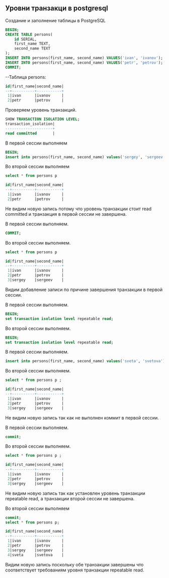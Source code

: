 ## Уровни транзакци в postgresql 

Создание и заполнение таблицы в PostgreSQL

```sql
BEGIN;
CREATE TABLE persons(
    id SERIAL,
    first_name TEXT,
    second_name TEXT
); 
INSERT INTO persons(first_name, second_name) VALUES('ivan', 'ivanov'); 
INSERT INTO persons(first_name, second_name) VALUES('petr', 'petrov'); 
COMMIT;
```

--Таблица persons:
```sql
id|first_name|second_name|
--+----------+-----------+
 1|ivan      |ivanov     |
 2|petr      |petrov     |
```

Проверяем уровень транзакций.

```sql
SHOW TRANSACTION ISOLATION LEVEL;
transaction_isolation|
---------------------+
read committed       |
```

В первой сессии выполняем

```sql
BEGIN;
insert into persons(first_name, second_name) values('sergey', 'sergeev');
```

Во второй сессии выполняем

```sql
select * from persons p 

id|first_name|second_name|
--+----------+-----------+
 1|ivan      |ivanov     |
 2|petr      |petrov     |
```

Не видим новую запись потому что уровень транзакции стоит read committed и транзакция в первой сессии не завершена. 

В первой сессии выполняем.

```sql
COMMIT;
```
Во второй сессии выполняем. 

```sql
select * from persons p 

id|first_name|second_name|
--+----------+-----------+
 1|ivan      |ivanov     |
 2|petr      |petrov     |
 3|sergey    |sergeev    |
```

Видим добавление записи по причине завершения транзакции в первой сессии.

В первой сессии выполняем.

```sql
BEGIN;
set transaction isolation level repeatable read;
```

Во второй сессии выполняем. 
```sql
BEGIN;
set transaction isolation level repeatable read;
```
В первой сессии выполняем.

```sql
insert into persons(first_name, second_name) values('sveta', 'svetova');
```
Во второй сессии выполняем. 

```sql
select * from persons p ;

id|first_name|second_name|
--+----------+-----------+
 1|ivan      |ivanov     |
 2|petr      |petrov     |
 3|sergey    |sergeev    |
 ```
Не видим новую запись так как не выполнен коммит в первой сессии.

В первой сессии выполняем.

```sql
commit;
```

Во второй сессии выполняем. 
```sql
select * from persons p ;

id|first_name|second_name|
--+----------+-----------+
 1|ivan      |ivanov     |
 2|petr      |petrov     |
 3|sergey    |sergeev    |
```

Не видим новую запись так как установлен уровень транзакции repeatable read, а транзакции второй сессии не завершена.

Во второй сессии выполняем 
```sql
commit;
select * from persons p;

id|first_name|second_name|
--+----------+-----------+
 1|ivan      |ivanov     |
 2|petr      |petrov     |
 3|sergey    |sergeev    |
 4|sveta     |svetova    |
```
Видим новую запись поскольку обе транзакции завершены что соответствует требованиям уровня транзакции repeatable read.
